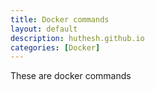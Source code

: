 ```yaml
---
title: Docker commands
layout: default
description: huthesh.github.io
categories: [Docker]
---
```

These are docker commands